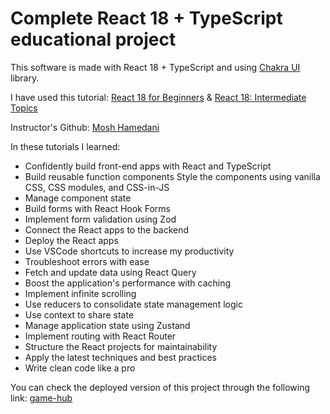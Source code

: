 # Complete React 18 + TypeScript educational project

This software is made with React 18 + TypeScript and using [Chakra UI](https://chakra-ui.com/) library.

I have used this tutorial:
[React 18 for Beginners](https://codewithmosh.com/p/ultimate-react-part1) & [React 18: Intermediate Topics](https://codewithmosh.com/p/ultimate-react-part2)

Instructor's Github:
[Mosh Hamedani](https://github.com/mosh-hamedani)

In these tutorials I learned:

- Confidently build front-end apps with React and TypeScript
- Build reusable function components
  Style the components using vanilla CSS, CSS modules, and CSS-in-JS
- Manage component state
- Build forms with React Hook Forms
- Implement form validation using Zod
- Connect the React apps to the backend
- Deploy the React apps
- Use VSCode shortcuts to increase my productivity
- Troubleshoot errors with ease
- Fetch and update data using React Query
- Boost the application's performance with caching
- Implement infinite scrolling
- Use reducers to consolidate state management logic
- Use context to share state
- Manage application state using Zustand
- Implement routing with React Router
- Structure the React projects for maintainability
- Apply the latest techniques and best practices
- Write clean code like a pro

You can check the deployed version of this project through the following link:
[game-hub](https://gamehub.mohsenmirzaei.ir/)
